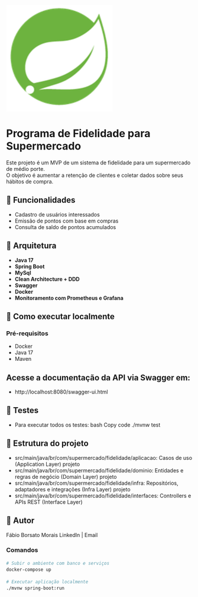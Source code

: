 ![Programa de Fidelidade](https://raw.githubusercontent.com/github/explore/main/topics/spring-boot/spring-boot.png)

# Programa de Fidelidade para Supermercado

Este projeto é um MVP de um sistema de fidelidade para um supermercado de médio porte.  
O objetivo é aumentar a retenção de clientes e coletar dados sobre seus hábitos de compra.

## 🎯 Funcionalidades

- Cadastro de usuários interessados
- Emissão de pontos com base em compras
- Consulta de saldo de pontos acumulados

## 🧱 Arquitetura

- **Java 17**
- **Spring Boot**
- **MySql**
- **Clean Architecture + DDD**
- **Swagger**
- **Docker**
- **Monitoramento com Prometheus e Grafana**

## 🚀 Como executar localmente

### Pré-requisitos

- Docker
- Java 17
- Maven

## Acesse a documentação da API via Swagger em:
- http://localhost:8080/swagger-ui.html

## 🧪 Testes
 - Para executar todos os testes:
   bash
   Copy code
   ./mvnw test

## 📂 Estrutura do projeto
 - src/main/java/br/com/supermercado/fidelidade/aplicacao: Casos de uso (Application Layer) projeto
 - src/main/java/br/com/supermercado/fidelidade/dominio: Entidades e regras de negócio (Domain Layer) projeto
 - src/main/java/br/com/supermercado/fidelidade/infra: Repositórios, adaptadores e integrações (Infra Layer) projeto
 - src/main/java/br/com/supermercado/fidelidade/interfaces: Controllers e APIs REST (Interface Layer)

## 👤 Autor
Fábio Borsato Morais
LinkedIn | Email

### Comandos

```bash
# Subir o ambiente com banco e serviços
docker-compose up

# Executar aplicação localmente
./mvnw spring-boot:run
